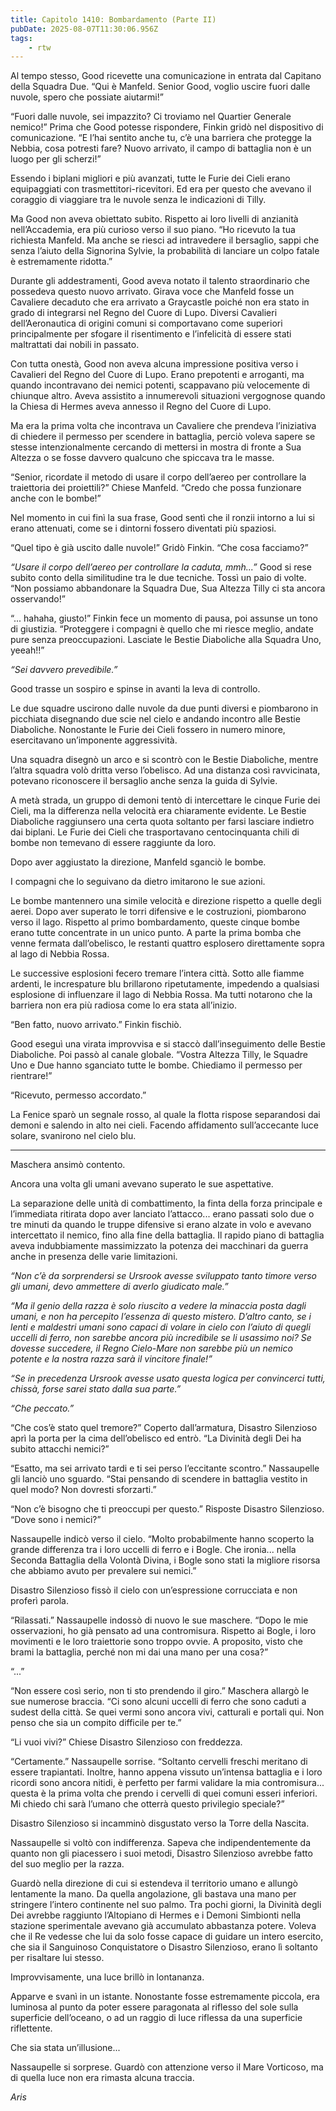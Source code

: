 ```yaml
---
title: Capitolo 1410: Bombardamento (Parte II)
pubDate: 2025-08-07T11:30:06.956Z
tags:
    - rtw
---
```



Al tempo stesso, Good ricevette una comunicazione in entrata dal Capitano della Squadra Due. “Qui è Manfeld. Senior Good, voglio uscire fuori dalle nuvole, spero che possiate aiutarmi!”


“Fuori dalle nuvole, sei impazzito? Ci troviamo nel Quartier Generale nemico!” Prima che Good potesse rispondere, Finkin gridò nel dispositivo di comunicazione. “E l’hai sentito anche tu, c’è una barriera che protegge la Nebbia, cosa potresti fare? Nuovo arrivato, il campo di battaglia non è un luogo per gli scherzi!”


Essendo i biplani migliori e più avanzati, tutte le Furie dei Cieli erano equipaggiati con trasmettitori-ricevitori. Ed era per questo che avevano il coraggio di viaggiare tra le nuvole senza le indicazioni di Tilly.


Ma Good non aveva obiettato subito. Rispetto ai loro livelli di anzianità nell’Accademia, era più curioso verso il suo piano. “Ho ricevuto la tua richiesta Manfeld. Ma anche se riesci ad intravedere il bersaglio, sappi che senza l’aiuto della Signorina Sylvie, la probabilità di lanciare un colpo fatale è estremamente ridotta.”


Durante gli addestramenti, Good aveva notato il talento straordinario che possedeva questo nuovo arrivato. Girava voce che Manfeld fosse un Cavaliere decaduto che era arrivato a Graycastle poiché non era stato in grado di integrarsi nel Regno del Cuore di Lupo. Diversi Cavalieri dell’Aeronautica di origini comuni si comportavano come superiori principalmente per sfogare il risentimento e l’infelicità di essere stati maltrattati dai nobili in passato.


Con tutta onestà, Good non aveva alcuna impressione positiva verso i Cavalieri del Regno del Cuore di Lupo. Erano prepotenti e arroganti, ma quando incontravano dei nemici potenti, scappavano più velocemente di chiunque altro. Aveva assistito a innumerevoli situazioni vergognose quando la Chiesa di Hermes aveva annesso il Regno del Cuore di Lupo.


Ma era la prima volta che incontrava un Cavaliere che prendeva l’iniziativa di chiedere il permesso per scendere in battaglia, perciò voleva sapere se stesse intenzionalmente cercando di mettersi in mostra di fronte a Sua Altezza o se fosse davvero qualcuno che spiccava tra le masse.


“Senior, ricordate il metodo di usare il corpo dell’aereo per controllare la traiettoria dei proiettili?” Chiese Manfeld. “Credo che possa funzionare anche con le bombe!”


Nel momento in cui finì la sua frase, Good sentì che il ronzii intorno a lui si erano attenuati, come se i dintorni fossero diventati più spaziosi.


“Quel tipo è già uscito dalle nuvole!” Gridò Finkin. “Che cosa facciamo?”


<em>“Usare il corpo dell’aereo per controllare la caduta, mmh...”</em> Good si rese subito conto della similitudine tra le due tecniche. Tossì un paio di volte. “Non possiamo abbandonare la Squadra Due, Sua Altezza Tilly ci sta ancora osservando!”


“... hahaha, giusto!” Finkin fece un momento di pausa, poi assunse un tono di giustizia. “Proteggere i compagni è quello che mi riesce meglio, andate pure senza preoccupazioni. Lasciate le Bestie Diaboliche alla Squadra Uno, yeeah!!”


<em>“Sei davvero prevedibile.”</em>


Good trasse un sospiro e spinse in avanti la leva di controllo.


Le due squadre uscirono dalle nuvole da due punti diversi e piombarono in picchiata disegnando due scie nel cielo e andando incontro alle Bestie Diaboliche. Nonostante le Furie dei Cieli fossero in numero minore, esercitavano un’imponente aggressività.


Una squadra disegnò un arco e si scontrò con le Bestie Diaboliche, mentre l’altra squadra volò dritta verso l’obelisco. Ad una distanza così ravvicinata, potevano riconoscere il bersaglio anche senza la guida di Sylvie.


A metà strada, un gruppo di demoni tentò di intercettare le cinque Furie dei Cieli, ma la differenza nella velocità era chiaramente evidente. Le Bestie Diaboliche raggiunsero una certa quota soltanto per farsi lasciare indietro dai biplani. Le Furie dei Cieli che trasportavano centocinquanta chili di bombe non temevano di essere raggiunte da loro.


Dopo aver aggiustato la direzione, Manfeld sganciò le bombe.


I compagni che lo seguivano da dietro imitarono le sue azioni.


Le bombe mantennero una simile velocità e direzione rispetto a quelle degli aerei. Dopo aver superato le torri difensive e le costruzioni, piombarono verso il lago. Rispetto al primo bombardamento, queste cinque bombe erano tutte concentrate in un unico punto. A parte la prima bomba che venne fermata dall’obelisco, le restanti quattro esplosero direttamente sopra al lago di Nebbia Rossa.


Le successive esplosioni fecero tremare l’intera città. Sotto alle fiamme ardenti, le increspature blu brillarono ripetutamente, impedendo a qualsiasi esplosione di influenzare il lago di Nebbia Rossa. Ma tutti notarono che la barriera non era più radiosa come lo era stata all’inizio.


“Ben fatto, nuovo arrivato.” Finkin fischiò.


Good eseguì una virata improvvisa e si staccò dall’inseguimento delle Bestie Diaboliche. Poi passò al canale globale. “Vostra Altezza Tilly, le Squadre Uno e Due hanno sganciato tutte le bombe. Chiediamo il permesso per rientrare!”


“Ricevuto, permesso accordato.”


La Fenice sparò un segnale rosso, al quale la flotta rispose separandosi dai demoni e salendo in alto nei cieli. Facendo affidamento sull’accecante luce solare, svanirono nel cielo blu.


***






Maschera ansimò contento.


Ancora una volta gli umani avevano superato le sue aspettative.


La separazione delle unità di combattimento, la finta della forza principale e l’immediata ritirata dopo aver lanciato l’attacco... erano passati solo due o tre minuti da quando le truppe difensive si erano alzate in volo e avevano intercettato il nemico, fino alla fine della battaglia. Il rapido piano di battaglia aveva indubbiamente massimizzato la potenza dei macchinari da guerra anche in presenza delle varie limitazioni.


<em>“Non c’è da sorprendersi se Ursrook avesse sviluppato tanto timore verso gli umani, devo ammettere di averlo giudicato male.”</em>


<em>“Ma il genio della razza è solo riuscito a vedere la minaccia posta dagli umani, e non ha percepito l’essenza di questo mistero. D’altro canto, se i lenti e maldestri umani sono capaci di volare in cielo con l’aiuto di quegli uccelli di ferro, non sarebbe ancora più incredibile se li usassimo noi? Se dovesse succedere, il Regno Cielo-Mare non sarebbe più un nemico potente e la nostra razza sarà il vincitore finale!”</em>


<em>“Se in precedenza Ursrook avesse usato questa logica per convincerci tutti, chissà, forse sarei stato dalla sua parte.”</em>


<em>“Che peccato.”</em>


“Che cos’è stato quel tremore?” Coperto dall’armatura, Disastro Silenzioso aprì la porta per la cima dell’obelisco ed entrò. “La Divinità degli Dei ha subito attacchi nemici?”


“Esatto, ma sei arrivato tardi e ti sei perso l’eccitante scontro.” Nassaupelle gli lanciò uno sguardo. “Stai pensando di scendere in battaglia vestito in quel modo? Non dovresti sforzarti.”


“Non c’è bisogno che ti preoccupi per questo.” Risposte Disastro Silenzioso. “Dove sono i nemici?”


Nassaupelle indicò verso il cielo. “Molto probabilmente hanno scoperto la grande differenza tra i loro uccelli di ferro e i Bogle. Che ironia... nella Seconda Battaglia della Volontà Divina, i Bogle sono stati la migliore risorsa che abbiamo avuto per prevalere sui nemici.”


Disastro Silenzioso fissò il cielo con un’espressione corrucciata e non proferì parola.


“Rilassati.” Nassaupelle indossò di nuovo le sue maschere. “Dopo le mie osservazioni, ho già pensato ad una contromisura. Rispetto ai Bogle, i loro movimenti e le loro traiettorie sono troppo ovvie. A proposito, visto che brami la battaglia, perché non mi dai una mano per una cosa?”


“...”


“Non essere così serio, non ti sto prendendo il giro.” Maschera allargò le sue numerose braccia. “Ci sono alcuni uccelli di ferro che sono caduti a sudest della città. Se quei vermi sono ancora vivi, catturali e portali qui. Non penso che sia un compito difficile per te.”


“Li vuoi vivi?” Chiese Disastro Silenzioso con freddezza.


“Certamente.” Nassaupelle sorrise. “Soltanto cervelli freschi meritano di essere trapiantati. Inoltre, hanno appena vissuto un’intensa battaglia e i loro ricordi sono ancora nitidi, è perfetto per farmi validare la mia contromisura... questa è la prima volta che prendo i cervelli di quei comuni esseri inferiori. Mi chiedo chi sarà l’umano che otterrà questo privilegio speciale?”


Disastro Silenzioso si incamminò disgustato verso la Torre della Nascita.


Nassaupelle si voltò con indifferenza. Sapeva che indipendentemente da quanto non gli piacessero i suoi metodi, Disastro Silenzioso avrebbe fatto del suo meglio per la razza.


Guardò nella direzione di cui si estendeva il territorio umano e allungò lentamente la mano. Da quella angolazione, gli bastava una mano per stringere l’intero continente nel suo palmo. Tra pochi giorni, la Divinità degli Dei avrebbe raggiunto l’Altopiano di Hermes e i Demoni Simbionti nella stazione sperimentale avevano già accumulato abbastanza potere. Voleva che il Re vedesse che lui da solo fosse capace di guidare un intero esercito, che sia il Sanguinoso Conquistatore o Disastro Silenzioso, erano lì soltanto per risaltare lui stesso.


Improvvisamente, una luce brillò in lontananza.


Apparve e svanì in un istante. Nonostante fosse estremamente piccola, era luminosa al punto da poter essere paragonata al riflesso del sole sulla superficie dell’oceano, o ad un raggio di luce riflessa da una superficie riflettente.


Che sia stata un’illusione...


Nassaupelle si sorprese. Guardò con attenzione verso il Mare Vorticoso, ma di quella luce non era rimasta alcuna traccia.






<em>Aris</em>
                                


                                



